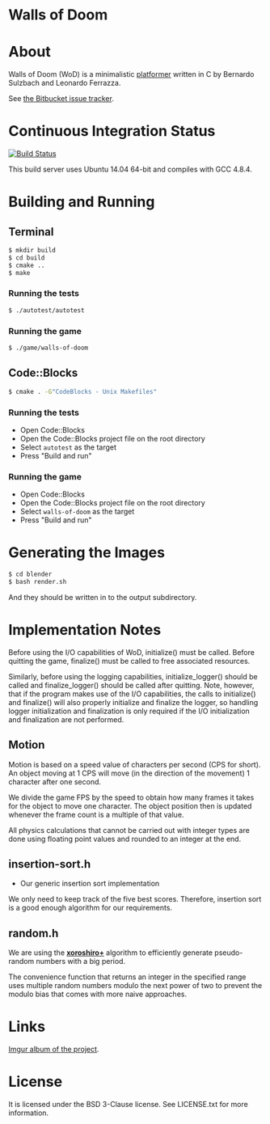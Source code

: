 # Walls of Doom

# About

Walls of Doom (WoD) is a minimalistic
[platformer](https://en.wikipedia.org/wiki/Platform_game) written in C by
Bernardo Sulzbach and Leonardo Ferrazza.

See [the Bitbucket issue tracker](https://bitbucket.org/mafagafogigante/walls-of-doom/issues?status=new&status=open&sort=-priority).

# Continuous Integration Status

[![Build Status](https://semaphoreci.com/api/v1/projects/7d008ba4-1535-427c-bfcb-f6dc9a53b963/828137/shields_badge.svg)](https://semaphoreci.com/mafagafogigante/walls-of-doom)

This build server uses Ubuntu 14.04 64-bit and compiles with GCC 4.8.4.

# Building and Running

## Terminal

```bash
$ mkdir build
$ cd build
$ cmake ..
$ make
```

### Running the tests

```bash
$ ./autotest/autotest
```

### Running the game

```bash
$ ./game/walls-of-doom
```

## Code::Blocks

```bash
$ cmake . -G"CodeBlocks - Unix Makefiles"
```

### Running the tests

+ Open Code::Blocks
+ Open the Code::Blocks project file on the root directory
+ Select `autotest` as the target
+ Press "Build and run"

### Running the game

+ Open Code::Blocks
+ Open the Code::Blocks project file on the root directory
+ Select `walls-of-doom` as the target
+ Press "Build and run"

# Generating the Images

```bash
$ cd blender
$ bash render.sh
```

And they should be written in to the output subdirectory.

# Implementation Notes

Before using the I/O capabilities of WoD, initialize() must be called.
Before quitting the game, finalize() must be called to free associated
resources.

Similarly, before using the logging capabilities, initialize_logger() should be
called and finalize_logger() should be called after quitting. Note, however,
that if the program makes use of the I/O capabilities, the calls to initialize()
and finalize() will also properly initialize and finalize the logger, so
handling logger initialization and finalization is only required if the I/O
initialization and finalization are not performed.

## Motion

Motion is based on a speed value of characters per second (CPS for short). An
object moving at 1 CPS will move (in the direction of the movement) 1 character
after one second.

We divide the game FPS by the speed to obtain how many frames it takes for the
object to move one character. The object position then is updated whenever the
frame count is a multiple of that value.

All physics calculations that cannot be carried out with integer types are done
using floating point values and rounded to an integer at the end.

## **insertion-sort.h**

+ Our generic insertion sort implementation

We only need to keep track of the five best scores. Therefore, insertion sort is
a good enough algorithm for our requirements.

## **random.h**

We are using the **[xoroshiro+](http://xoroshiro.di.unimi.it/)** algorithm to
efficiently generate pseudo-random numbers with a big period.

The convenience function that returns an integer in the specified range uses
multiple random numbers modulo the next power of two to prevent the modulo bias
that comes with more naive approaches.

# Links

[Imgur album of the project](http://imgur.com/a/kiOY2).

# License

It is licensed under the BSD 3-Clause license. See LICENSE.txt for more
information.
